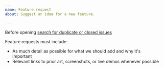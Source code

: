 ```yaml
---
name: Feature request
about: Suggest an idea for a new feature.

---
```


Before opening [search for duplicate or closed issues](https://github.com/Soloplan/whatson/issues?utf8=%E2%9C%93&q=is%3Aissue)

Feature requests must include:

- As much detail as possible for what we should add and why it's important
- Relevant links to prior art, screenshots, or live demos whenever possible
